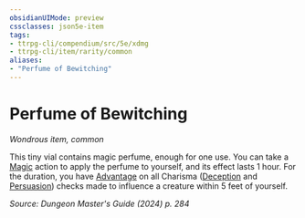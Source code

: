 ```yaml
---
obsidianUIMode: preview
cssclasses: json5e-item
tags:
- ttrpg-cli/compendium/src/5e/xdmg
- ttrpg-cli/item/rarity/common
aliases: 
- "Perfume of Bewitching"
---
```

# Perfume of Bewitching
*Wondrous item, common*  



This tiny vial contains magic perfume, enough for one use. You can take a [Magic](Misc%20Files/CLI/rules/actions.md#Magic) action to apply the perfume to yourself, and its effect lasts 1 hour. For the duration, you have [Advantage](Misc%20Files/CLI/rules/variant-rules/advantage-xphb.md) on all Charisma ([Deception](Misc%20Files/CLI/rules/skills.md#Deception) and [Persuasion](Misc%20Files/CLI/rules/skills.md#Persuasion)) checks made to influence a creature within 5 feet of yourself.

*Source: Dungeon Master's Guide (2024) p. 284*